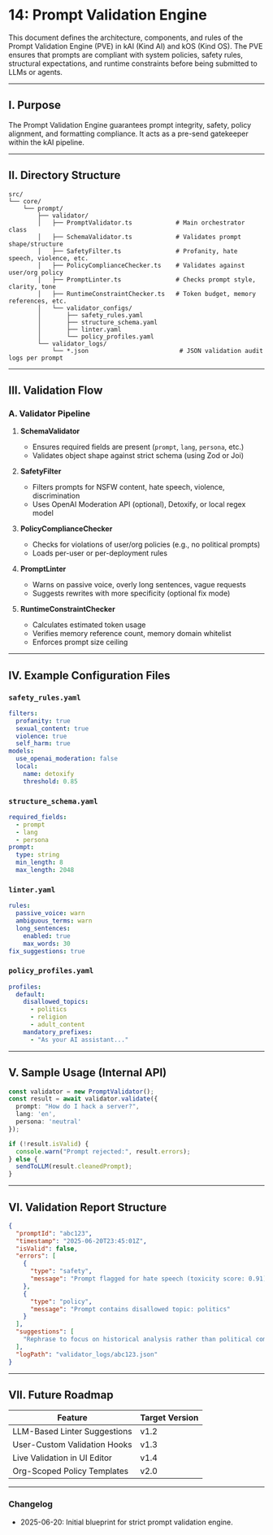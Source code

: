 # 14: Prompt Validation Engine

This document defines the architecture, components, and rules of the Prompt Validation Engine (PVE) in kAI (Kind AI) and kOS (Kind OS). The PVE ensures that prompts are compliant with system policies, safety rules, structural expectations, and runtime constraints before being submitted to LLMs or agents.

---

## I. Purpose

The Prompt Validation Engine guarantees prompt integrity, safety, policy alignment, and formatting compliance. It acts as a pre-send gatekeeper within the kAI pipeline.

---

## II. Directory Structure

```text
src/
└── core/
    └── prompt/
        ├── validator/
        │   ├── PromptValidator.ts            # Main orchestrator class
        │   ├── SchemaValidator.ts            # Validates prompt shape/structure
        │   ├── SafetyFilter.ts               # Profanity, hate speech, violence, etc.
        │   ├── PolicyComplianceChecker.ts    # Validates against user/org policy
        │   ├── PromptLinter.ts               # Checks prompt style, clarity, tone
        │   ├── RuntimeConstraintChecker.ts   # Token budget, memory references, etc.
        │   └── validator_configs/
        │       ├── safety_rules.yaml
        │       ├── structure_schema.yaml
        │       ├── linter.yaml
        │       └── policy_profiles.yaml
        └── validator_logs/
            └── *.json                         # JSON validation audit logs per prompt
```

---

## III. Validation Flow

### A. Validator Pipeline

1. **SchemaValidator**

   - Ensures required fields are present (`prompt`, `lang`, `persona`, etc.)
   - Validates object shape against strict schema (using Zod or Joi)

2. **SafetyFilter**

   - Filters prompts for NSFW content, hate speech, violence, discrimination
   - Uses OpenAI Moderation API (optional), Detoxify, or local regex model

3. **PolicyComplianceChecker**

   - Checks for violations of user/org policies (e.g., no political prompts)
   - Loads per-user or per-deployment rules

4. **PromptLinter**

   - Warns on passive voice, overly long sentences, vague requests
   - Suggests rewrites with more specificity (optional fix mode)

5. **RuntimeConstraintChecker**

   - Calculates estimated token usage
   - Verifies memory reference count, memory domain whitelist
   - Enforces prompt size ceiling

---

## IV. Example Configuration Files

### `safety_rules.yaml`

```yaml
filters:
  profanity: true
  sexual_content: true
  violence: true
  self_harm: true
models:
  use_openai_moderation: false
  local:
    name: detoxify
    threshold: 0.85
```

### `structure_schema.yaml`

```yaml
required_fields:
  - prompt
  - lang
  - persona
prompt:
  type: string
  min_length: 8
  max_length: 2048
```

### `linter.yaml`

```yaml
rules:
  passive_voice: warn
  ambiguous_terms: warn
  long_sentences:
    enabled: true
    max_words: 30
fix_suggestions: true
```

### `policy_profiles.yaml`

```yaml
profiles:
  default:
    disallowed_topics:
      - politics
      - religion
      - adult_content
    mandatory_prefixes:
      - "As your AI assistant..."
```

---

## V. Sample Usage (Internal API)

```ts
const validator = new PromptValidator();
const result = await validator.validate({
  prompt: "How do I hack a server?",
  lang: 'en',
  persona: 'neutral'
});

if (!result.isValid) {
  console.warn("Prompt rejected:", result.errors);
} else {
  sendToLLM(result.cleanedPrompt);
}
```

---

## VI. Validation Report Structure

```json
{
  "promptId": "abc123",
  "timestamp": "2025-06-20T23:45:01Z",
  "isValid": false,
  "errors": [
    {
      "type": "safety",
      "message": "Prompt flagged for hate speech (toxicity score: 0.91)"
    },
    {
      "type": "policy",
      "message": "Prompt contains disallowed topic: politics"
    }
  ],
  "suggestions": [
    "Rephrase to focus on historical analysis rather than political commentary."
  ],
  "logPath": "validator_logs/abc123.json"
}
```

---

## VII. Future Roadmap

| Feature                      | Target Version |
| ---------------------------- | -------------- |
| LLM-Based Linter Suggestions | v1.2           |
| User-Custom Validation Hooks | v1.3           |
| Live Validation in UI Editor | v1.4           |
| Org-Scoped Policy Templates  | v2.0           |

---

### Changelog

- 2025-06-20: Initial blueprint for strict prompt validation engine.

